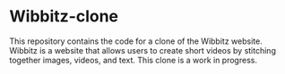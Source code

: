 # Wibbitz-clone
This repository contains the code for a clone of the Wibbitz website. Wibbitz is a website that allows users to create short videos by stitching together images, videos, and text. This clone is a work in progress.
